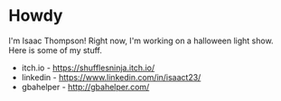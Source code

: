 # Howdy

I'm Isaac Thompson! Right now, I'm working on a halloween light show. Here is some of my stuff.

* itch.io - https://shufflesninja.itch.io/
* linkedin - https://www.linkedin.com/in/isaact23/
* gbahelper - http://gbahelper.com/
